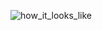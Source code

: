 
![how_it_looks_like](https://user-images.githubusercontent.com/88527463/159398184-004e64e3-020c-4909-8af2-5f16c45486cf.png)
